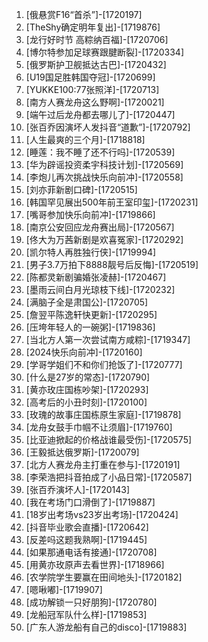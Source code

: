 
1. [俄悬赏F16“首杀”]-[1720197]
1. [TheShy确定明年复出]-[1719876]
1. [龙行好时节 高粽纳百福]-[1720706]
1. [博尔特参加足球赛跟腱断裂]-[1720334]
1. [俄罗斯护卫舰抵达古巴]-[1720432]
1. [U19国足胜韩国夺冠]-[1720699]
1. [YUKKE100:77张照洋]-[1720713]
1. [南方人赛龙舟这么野啊]-[1720021]
1. [端午过后龙舟都去哪儿了]-[1720447]
1. [张百乔因演坏人发抖音“道歉”]-[1720792]
1. [人生最爽的三个月]-[1718818]
1. [睡莲：我不睡了还不行吗]-[1720539]
1. [华为辟谣投资柔宇科技计划]-[1720569]
1. [李炮儿再次挑战快乐向前冲]-[1720558]
1. [刘亦菲新剧口碑]-[1720515]
1. [韩国罕见展出500年前王室印玺]-[1720231]
1. [嘴哥参加快乐向前冲]-[1719866]
1. [南京公安回应龙舟赛出局]-[1720567]
1. [佟大为万茜新剧是欢喜冤家]-[1720292]
1. [凯尔特人再胜独行侠]-[1719994]
1. [男子3.7万拍下8888靓号后反悔]-[1720519]
1. [陈都灵新剧骗婚张凌赫]-[1720467]
1. [墨雨云间白月光琼枝下线]-[1720232]
1. [满脑子全是肃国公]-[1720705]
1. [詹翌平陈逸轩快更新]-[1720295]
1. [压垮年轻人的一碗粥]-[1719836]
1. [当北方人第一次尝试南方咸粽]-[1719347]
1. [2024快乐向前冲]-[1720160]
1. [学哥学姐们不和你们抢饭了]-[1720777]
1. [什么是27岁的常态]-[1720790]
1. [黄亦玫庄国栋吵架]-[1720293]
1. [高考后的小丑时刻]-[1720100]
1. [玫瑰的故事庄国栋原生家庭]-[1719878]
1. [龙舟女鼓手巾帼不让须眉]-[1719760]
1. [比亚迪掀起的价格战谁最受伤]-[1720575]
1. [王毅抵达俄罗斯]-[1720079]
1. [北方人赛龙舟主打重在参与]-[1720191]
1. [李荣浩把抖音拍成了小品日常]-[1720587]
1. [张百乔演坏人]-[1720143]
1. [我在考场门口滑倒了]-[1719887]
1. [18岁出考场vs23岁出考场]-[1720424]
1. [抖音毕业歌会直播]-[1720642]
1. [反差吗这题我熟啊]-[1719445]
1. [如果那通电话有接通]-[1720708]
1. [用黄亦玫原声去看世界]-[1718966]
1. [农学院学生要赢在田间地头]-[1720182]
1. [嗯啾嘟]-[1719907]
1. [成功解锁一只好朋狗]-[1720780]
1. [龙船冠军队什么样]-[1719853]
1. [广东人游龙船有自己的disco]-[1719883]